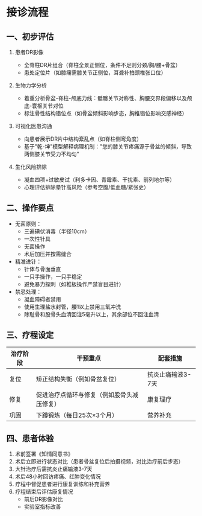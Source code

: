 # 接诊流程

## 一、初步评估

1. 患者DR影像  
   - 全脊柱DR片组合（脊柱全景正侧位，条件不足则分颈/胸/腰+骨盆）
   - 患处定位片（如膝痛需膝关节正侧位，耳聋补拍颈椎张口位）

2. 生物力学分析  
   - 着重分析骨盆-脊柱-颅底力线：骶髂关节对称性、胸腰交界段偏移以及颅底-寰枢关节对位
   - 标注骨性结构错位点（如骨盆倾斜影响步态，胸椎错位影响交感神经）

3. 可视化医患沟通  
   - 向患者展示DR片中结构紊乱点（如脊柱侧弯角度）
   - 基于"乾-坤"模型解释病理机制："您的膝关节疼痛源于骨盆的倾斜，导致两侧膝关节受力不均匀"

4. 生化风险排除  
   - 凝血四项+过敏皮试（利多卡因、青霉素、干扰素、前列地尔等）
   - 心理评估排除晕针高风险（参考空腹/低血糖/紧张史）

## 二、操作要点

- 无菌原则：
  - 三遍碘伏消毒（半径10cm）
  - 一次性针具
  - 无菌操作
  - 术后加压并按需缝合
- 精准进针：
  - 针体与骨面垂直
  - 一只手操作，一只手稳定
  - 避免暴力探刺（如椎板操作严禁盲目进针）
- 禁忌处理：
  - 凝血障碍者禁用
  - 使用生理盐水封管，腰1以上禁用三氧冲洗
  - 除耻骨和股骨头血清回注5毫升以上，其余部位不回注血清

## 三、疗程设定  

| 治疗阶段 | 干预重点 | 配套措施 |
|---|---|---|
| 复位 | 矫正结构失衡（例如骨盆复位） | 抗炎止痛输液3-7天 |
| 修复 | 促进治疗点循环与修复（例如股骨头减压修复） | 康复理疗 |
| 巩固 | 下蹲锻炼（每日25次×3个月） | 营养补充 |

## 四、患者体验

1. 术前签署《知情同意书》
2. 术后立即进行状态对比（患者骨盆复位后拍摄视频，对比治疗前后步态）  
3. 大针治疗后需抗炎止痛输液3-7天
4. 术后48小时回访疼痛、红肿变化情况  
5. 疗程中督促患者进行康复训练和补充营养
6. 疗程结束后评估康复情况
   - 前后DR影像对比
   - 实验室指标改善
